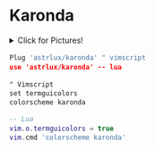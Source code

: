 Karonda
===

<details><summary>Click for Pictures!</summary>
<img src="./assets/one.png"/>
<img src="./assets/two.png"/>
<img src="./assets/three.png"/>
<img src="./assets/four.png"/>
</details>

```lua
Plug 'astrlux/karonda' " vimscript
use 'astrlux/karonda' -- lua
```
```vim
" Vimscript
set termguicolors
colorscheme karonda
```
```lua
-- Lua
vim.o.termguicolors = true
vim.cmd 'colorscheme karonda'
```
